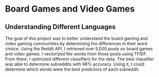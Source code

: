 # Board Games and Video Games
## Understanding Different Languages

The goal of this project was to better understand the board gaming and video gaming communities by determining the differences in their word choice. Using the Reddit API, I retrieved over 5,000 posts on board games and video games. I vectorized the words from those posts using TFIDF. From there, I optimized different classifiers for the data. The best classifier was able to determine subreddits with 98% accuracy. Using it, I could determine which words were the best predictors of each subreddit.
